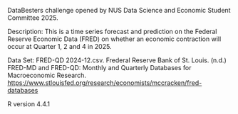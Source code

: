 DataBesters challenge opened by NUS Data Science and Economic Student Committee 2025. 

Description: This is a time series forecast and prediction on the Federal Reserve Economic Data (FRED) on whether an economic contraction will occur at Quarter 1, 2 and 4 in 2025.

Data Set: FRED-QD 2024-12.csv. Frederal Reserve Bank of St. Louis. (n.d.) FRED-MD and FRED-QD: Monthly and Quarterly Databases for Macroeconomic Research. https://www.stlouisfed.org/research/economists/mccracken/fred-databases

R version 4.4.1
